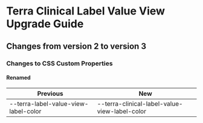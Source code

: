 # Terra Clinical Label Value View Upgrade Guide
## Changes from version 2 to version 3
### Changes to CSS Custom Properties

#### Renamed
| Previous | New |
|-|-|
| --terra-label-value-view-label-color | --terra-clinical-label-value-view-label-color |
